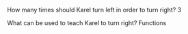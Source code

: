 How many times should Karel turn left in order to turn right?
3

What can be used to teach Karel to turn right?
Functions

